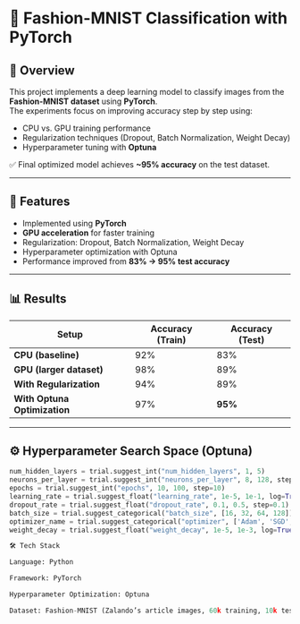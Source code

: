 # 🧵 Fashion-MNIST Classification with PyTorch  

## 📌 Overview  
This project implements a deep learning model to classify images from the **Fashion-MNIST dataset** using **PyTorch**.  
The experiments focus on improving accuracy step by step using:  
- CPU vs. GPU training performance  
- Regularization techniques (Dropout, Batch Normalization, Weight Decay)  
- Hyperparameter tuning with **Optuna**  

✅ Final optimized model achieves **~95% accuracy** on the test dataset.  

---

## 🚀 Features  
- Implemented using **PyTorch**  
- **GPU acceleration** for faster training  
- Regularization: Dropout, Batch Normalization, Weight Decay  
- Hyperparameter optimization with Optuna  
- Performance improved from **83% → 95% test accuracy**  

---

## 📊 Results  

| Setup | Accuracy (Train) | Accuracy (Test) |
|-------|------------------|-----------------|
| **CPU (baseline)** | 92% | 83% |
| **GPU (larger dataset)** | 98% | 89% |
| **With Regularization** | 94% | 89% |
| **With Optuna Optimization** | 97% | **95%** |

---

## ⚙️ Hyperparameter Search Space (Optuna)  
```python
num_hidden_layers = trial.suggest_int("num_hidden_layers", 1, 5)
neurons_per_layer = trial.suggest_int("neurons_per_layer", 8, 128, step=8)
epochs = trial.suggest_int("epochs", 10, 100, step=10)
learning_rate = trial.suggest_float("learning_rate", 1e-5, 1e-1, log=True)
dropout_rate = trial.suggest_float("dropout_rate", 0.1, 0.5, step=0.1)
batch_size = trial.suggest_categorical("batch_size", [16, 32, 64, 128])
optimizer_name = trial.suggest_categorical("optimizer", ['Adam', 'SGD', 'RMSprop'])
weight_decay = trial.suggest_float("weight_decay", 1e-5, 1e-3, log=True)```

🛠️ Tech Stack

Language: Python

Framework: PyTorch

Hyperparameter Optimization: Optuna

Dataset: Fashion-MNIST (Zalando’s article images, 60k training, 10k test)

